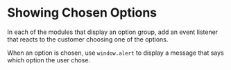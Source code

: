 # Showing Chosen Options

In each of the modules that display an option group, add an event listener that reacts to the customer choosing one of the options.

When an option is chosen, use `window.alert` to display a message that says which option the user chose.